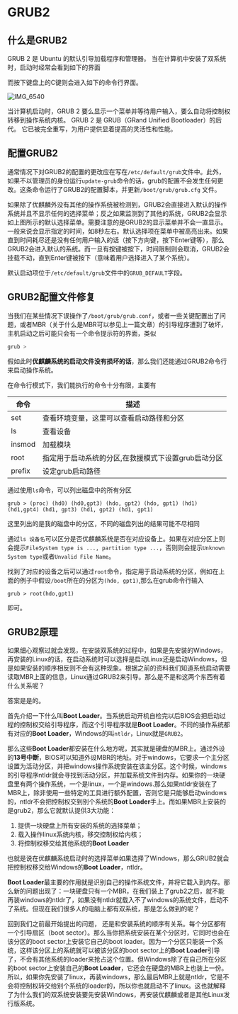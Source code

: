 # GRUB2

## 什么是GRUB2

GRUB 2 是 Ubuntu 的默认引导加载程序和管理器。 当在计算机中安装了双系统时，启动时经常会看到如下的界面

而按下键盘上的C键则会进入如下的命令行界面。

![IMG_6540](../../Documents/Tencent%20Files/614567188/FileRecv/MobileFile/IMG_6540.JPG)

当计算机启动时，GRUB 2 要么显示一个菜单并等待用户输入，要么自动将控制权转移到操作系统内核。 GRUB 2 是 GRUB（GRand Unified Bootloader）的后代。 它已被完全重写，为用户提供显着提高的灵活性和性能。

## 配置GRUB2

通常情况下对GRUB2的配置的更改应在写在``/etc/default/grub``文件中。此外，如果不以管理员的身份运行``update-grub``命令的话，grub的配置不会发生任何更改。这条命令运行了GRUB2的配置脚本，并更新``/boot/grub/grub.cfg`` 文件。

如果除了优麒麟外没有其他的操作系统被检测到，GRUB2会直接进入默认的操作系统并且不显示任何的选择菜单；反之如果监测到了其他的系统，GRUB2会显示如上图所示的默认选择菜单。需要注意的是GRUB2的显示菜单并不会一直显示。一般来说会显示指定的时间，如8秒左右。默认选择项在菜单中被高亮出来。如果直到时间耗尽还是没有任何用户输入的话（按下方向键，按下Enter键等），那么GRUB2会进入默认的系统。而一旦有按键被按下，时间限制则会取消，GRUB2会挂载不动，直到Enter键被按下（意味着用户选择进入了某个系统）。

默认启动项位于``/etc/default/grub``文件中的``GRUB_DEFAULT``字段。

## GRUB2配置文件修复

当我们在某些情况下误操作了``/boot/grub/grub.conf``，或者一些关键配置出了问题，或者MBR（关于什么是MBR可以参见上一篇文章）的引导程序遭到了破坏，主机启动之后可能只会有一个命令提示符的界面，类似

```bash
grub >
```

假如此时**优麒麟系统的启动文件没有损坏的话**，那么我们还能通过GRUB2命令行来启动操作系统。

在命令行模式下，我们能执行的命令十分有限，主要有

| 命令   | 描述                                                |
| ------ | --------------------------------------------------- |
| set    | 查看环境变量，这里可以查看启动路径和分区            |
| ls     | 查看设备                                            |
| insmod | 加载模块                                            |
| root   | 指定用于启动系统的分区,在救援模式下设置grub启动分区 |
| prefix | 设定grub启动路径                                    |

通过使用``ls``命令，可以列出磁盘中的所有分区

```
grub > (proc) (hd0) (hd0,gpt3) (hdo, gpt2) (hdo, gpt1) (hd1) (hd1,gpt4) (hd1, gpt3) (hd1, gpt2) (hd1, gpt1)
```

这里列出的是我的磁盘中的分区，不同的磁盘列出的结果可能不尽相同

通过``ls 设备名``可以区分是否优麒麟系统是否在对应设备上。如果在对应分区上则会提示``FileSystem type is ..., partition type ...``，否则则会提示``Unknown System type``或者``Unvalid File Name``。

找到了对应的设备之后可以通过``root``命令，指定用于启动系统的分区，例如在上面的例子中假设``/boot``所在的分区为``(hdo, gpt1)``,那么在grub命令行输入

```
grub > root(hdo,gpt1)
```

即可。

## GRUB2原理

如果细心观察过就会发现，在安装双系统的过程中，如果是先安装的Windows，再安装的Linux的话，在启动系统时可以选择是启动Linux还是启动Windows，但是如果安装的顺序相反则不会有这种现象。根据之前的资料我们知道系统启动需要读取MBR上面的信息，Linux通过GRUB2来引导。那么是不是和这两个东西有着什么关系呢？

答案是是的。

首先介绍一下什么叫**Boot Loader**。当系统启动开机自检完以后BIOS会把启动过程的控制权交给引导程序，而这个引导程序就是**Boot Loader**。不同的操作系统都有对应的**Boot Loader**，Windows的叫``ntldr``，Linux就是``GRUB2``。

那么这些**Boot Loader**都安装在什么地方呢，其实就是硬盘的MBR上。通过外设的**13号中断**，BIOS可以知道外设MBR的地址。对于windows，它要求一个主分区设置为活动分区，并把windows操作系统安装在该主分区。这个时候，windows的引导程序ntldr就会寻找到活动分区，并加载系统文件到内存。如果你的一块硬盘里有两个操作系统，一个是linux，一个是windows.那么如果ntldr安装在了MBR上，除非使用一些特定的工具进行额外配置，否则它是只能够启动windows的，ntldr不会把控制权交到别个系统的**Boot Loader**手上。而如果MBR上安装的是grub2，那么它就默认提供3大功能：

1. 提供一块硬盘上所有安装的系统的选择菜单；
2. 载入操作linux系统内核，移交控制权给内核；
3. 将控制权移交给其他系统的**Boot Loader**

也就是说在优麒麟系统启动时的选择菜单如果选择了Windows，那么GRUB2就会把控制权移交给Windows的**Boot Loader**，ntldr。

**Boot Loader**最主要的作用就是识别自己的操作系统文件，并将它载入到内存。那么新的问题出现了：一块硬盘只有一个MBR，在我们装上了grub2之后，就不能再装windows的ntldr了，如果没有ntldr就载入不了windows的系统文件，启动不了系统。但现在我们很多人的电脑上都有双系统，那是怎么做到的呢？

回到我们之前最开始提出的问题， 还是和安装系统的顺序有关系。每个分区都有一个引导扇区（boot sector）。那么当你把系统安装在某个分区时，它同时也会在该分区的boot sector上安装它自己的boot loader。因为一个分区只能装一个系统，这样该分区上的系统就可以被该分区的boot sector上的**Boot Loader**引导了，不会有其他系统的loader来抢占这个位置。但Windows除了在自己所在分区的boot sector上安装自己的**Boot Loader**，它还会在硬盘的MBR上也装上一份。所以，如果你先安装了linux，再装windows，那么最后MBR上就是ntldr，它是不会将控制权转交给别个系统的loader的，所以你也就启动不了linux。这也就解释了为什么我们的双系统安装要先安装Windows，再安装优麒麟或者是其他Linux发行版系统。
